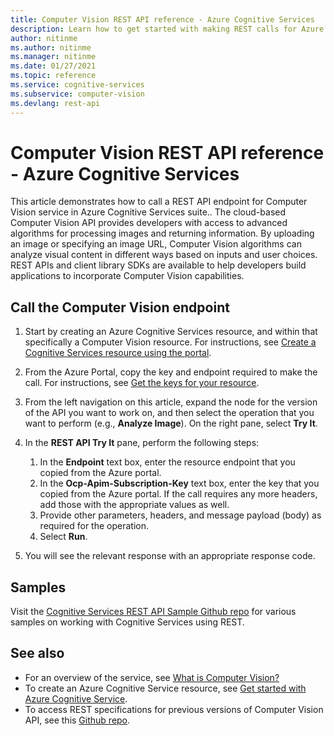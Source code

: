 ```yaml
---
title: Computer Vision REST API reference - Azure Cognitive Services
description: Learn how to get started with making REST calls for Azure Cognitive Services Computer Vision API
author: nitinme
ms.author: nitinme
ms.manager: nitinme
ms.date: 01/27/2021
ms.topic: reference
ms.service: cognitive-services
ms.subservice: computer-vision
ms.devlang: rest-api
---
```


# Computer Vision REST API reference - Azure Cognitive Services

This article demonstrates how to call a REST API endpoint for Computer Vision service in Azure Cognitive Services suite.. The cloud-based Computer Vision API provides developers with access to advanced algorithms for processing images and returning information. By uploading an image or specifying an image URL, Computer Vision algorithms can analyze visual content in different ways based on inputs and user choices. REST APIs and client library SDKs are available to help developers build applications to incorporate Computer Vision capabilities.

## Call the Computer Vision endpoint

1. Start by creating an Azure Cognitive Services resource, and within that specifically a Computer Vision resource. For instructions, see [Create a Cognitive Services resource using the portal](https://docs.microsoft.com/en-us/azure/cognitive-services/cognitive-services-apis-create-account).
1. From the Azure Portal, copy the key and endpoint required to make the call. For instructions, see [Get the keys for your resource](https://docs.microsoft.com/en-us/azure/cognitive-services/cognitive-services-apis-create-account#get-the-keys-for-your-resource).
1. From the left navigation on this article, expand the node for the version of the API you want to work on, and then select the operation that you want to perform (e.g., **Analyze Image**). On the right pane, select **Try It**.
1. In the **REST API Try It** pane, perform the following steps:

    1. In the **Endpoint** text box, enter the resource endpoint that you copied from the Azure portal.
    1. In the **Ocp-Apim-Subscription-Key** text box, enter the key that you copied from the Azure portal. If the call requires any more headers, add those with the appropriate values as well.
    1. Provide other parameters, headers, and message payload (body) as required for the operation.
    1. Select **Run**.
1. You will see the relevant response with an appropriate response code.

## Samples
Visit the [Cognitive Services REST API Sample Github repo](https://github.com/Azure-Samples/cognitive-services-REST-api-samples) for various samples on working with Cognitive Services using REST.


## See also

- For an overview of the service, see [What is Computer Vision?](https://docs.microsoft.com/azure/cognitive-services/computer-vision/overview)
- To create an Azure Cognitive Service resource, see [Get started with Azure Cognitive Service](https://docs.microsoft.com/azure/cognitive-services/cognitive-services-apis-create-account).
- To access REST specifications for previous versions of Computer Vision API, see this [Github repo](https://github.com/Azure/azure-rest-api-specs/tree/master/specification/cognitiveservices/data-plane/ComputerVision).